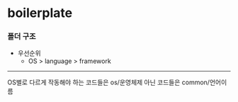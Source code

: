 # boilerplate

### 폴더 구조
- 우선순위
  - OS > language > framework
  
- - -
OS별로 다르게 작동해야 하는 코드들은 os/운영체제
아닌 코드들은 common/언어이름
